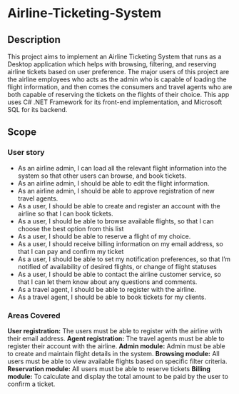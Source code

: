# Airline-Ticketing-System

## Description
This project aims to implement an Airline Ticketing System that runs as a Desktop application which helps with browsing, filtering, and reserving airline tickets based on user preference. The major users of this project are the airline employees who acts as the admin who is capable of loading the flight information, and then comes the consumers and travel agents who are both capable of reserving the tickets on the flights of their choice. This app uses C# .NET Framework for its front-end implementation, and Microsoft SQL for its backend.

## Scope
### User story
- As an airline admin, I can load all the relevant flight information into the system so that other users can browse, and book tickets.
- As an airline admin, I should be able to edit the flight information.
- As an airline admin, I should be able to approve registration of new travel agents.
- As a user, I should be able to create and register an account with the airline so that I can book tickets.
- As a user, I should be able to browse available flights, so that I can choose the best option from this list
- As a user, I should be able to reserve a flight of my choice.
- As a user, I should receive billing information on my email address, so that I can pay and confirm my ticket
- As a user, I should be able to set my notification preferences, so that I’m notified of availability of desired flights, or change of flight statuses
- As a user, I should be able to contact the airline customer service, so that I can let them know about any questions and comments.
- As a travel agent, I should be able to register with the airline.
- As a travel agent, I should be able to book tickets for my clients.

### Areas Covered
**User registration:** The users must be able to register with the airline with their email address.
**Agent registration:** The travel agents must be able to register their account with the airline.
**Admin module:** Admin must be able to create and maintain flight details in the system.
**Browsing module:** All users must be able to view available flights based on specific filter criteria.
**Reservation module:** All users must be able to reserve tickets
**Billing module:** To calculate and display the total amount to be paid by the user to confirm a ticket.


